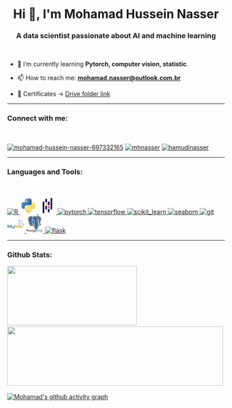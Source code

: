 <h1 align="center">Hi 👋, I'm Mohamad Hussein Nasser</h1>
<h3 align="center">A data scientist passionate about AI and machine learning</h3>
<br>

- 🌱 I’m currently learning **Pytorch, computer vision, statistic**.

- 📫 How to reach me: **mohamad.nasser@outlook.com.br**

- 📄 Certificates -> [Drive folder link](https://drive.google.com/drive/folders/1uNTOmTVaUydijTGhgq5kx6tGhkfJk_mB?usp=sharing)

------------
<h3 align="left">Connect with me:</h3>
<br>
<p align="left">
<a href="https://linkedin.com/in/mohamad-hussein-nasser-697332165" target="blank"><img align="center" src="https://raw.githubusercontent.com/rahuldkjain/github-profile-readme-generator/master/src/images/icons/Social/linked-in-alt.svg" alt="mohamad-hussein-nasser-697332165" height="30" width="40" /></a>
<a href="https://kaggle.com/mhnasser" target="blank"><img align="center" src="https://raw.githubusercontent.com/rahuldkjain/github-profile-readme-generator/master/src/images/icons/Social/kaggle.svg" alt="mhnasser" height="30" width="40" /></a>
<a href="https://instagram.com/hamudinasser" target="blank"><img align="center" src="https://raw.githubusercontent.com/rahuldkjain/github-profile-readme-generator/master/src/images/icons/Social/instagram.svg" alt="hamudinasser" height="30" width="40" /></a>
</p>

------------
<h3 align="left">Languages and Tools:</h3>
<br>
<p align="left"> <a href="https://www.r-project.org/" target="_blank" rel="noreferrer"> <img src="https://www.vectorlogo.zone/logos/r-project/r-project-icon.svg" alt="R" width="40" height="40"/> </a> <a href="https://www.python.org" target="_blank" rel="noreferrer"> <img src="https://raw.githubusercontent.com/devicons/devicon/master/icons/python/python-original.svg" alt="python" width="40" height="40"/> </a> <a href="https://pandas.pydata.org/" target="_blank" rel="noreferrer"> <img src="https://raw.githubusercontent.com/devicons/devicon/2ae2a900d2f041da66e950e4d48052658d850630/icons/pandas/pandas-original.svg" alt="pandas" width="40" height="40"/> </a> <a href="https://pytorch.org/" target="_blank" rel="noreferrer"> <img src="https://www.vectorlogo.zone/logos/pytorch/pytorch-icon.svg" alt="pytorch" width="40" height="40"/> </a> <a href="https://www.tensorflow.org" target="_blank" rel="noreferrer"> <img src="https://www.vectorlogo.zone/logos/tensorflow/tensorflow-icon.svg" alt="tensorflow" width="40" height="40"/> </a> <a href="https://scikit-learn.org/" target="_blank" rel="noreferrer"> <img src="https://upload.wikimedia.org/wikipedia/commons/0/05/Scikit_learn_logo_small.svg" alt="scikit_learn" width="40" height="40"/> </a> <a href="https://seaborn.pydata.org/" target="_blank" rel="noreferrer"> <img src="https://seaborn.pydata.org/_images/logo-mark-lightbg.svg" alt="seaborn" width="40" height="40"/> </a> <a href="https://git-scm.com/" target="_blank" rel="noreferrer"> <img src="https://www.vectorlogo.zone/logos/git-scm/git-scm-icon.svg" alt="git" width="40" height="40"/> </a> <a href="https://www.mysql.com/" target="_blank" rel="noreferrer"> <img src="https://raw.githubusercontent.com/devicons/devicon/master/icons/mysql/mysql-original-wordmark.svg" alt="mysql" width="40" height="40"/> </a> <a href="https://www.postgresql.org" target="_blank" rel="noreferrer"> <img src="https://raw.githubusercontent.com/devicons/devicon/master/icons/postgresql/postgresql-original-wordmark.svg" alt="postgresql" width="40" height="40"/> </a> <a href="https://flask.palletsprojects.com/" target="_blank" rel="noreferrer"> <img src="https://www.vectorlogo.zone/logos/pocoo_flask/pocoo_flask-icon.svg" alt="flask" width="40" height="40"/> </a>
</p>

------------
<h3 align="left">Github Stats:</h3>
<a href="https://www.mhnasser.com/"><img height="137px" width="300px" src="https://github-readme-stats.vercel.app/api/top-langs/?username=mhnasser&hide=html&hide_title=false&hide_border=true&layout=compact&langs_count=4&exclude_repo=comp426,Redventures-Movie-Quotes&theme=transparent" /><!-- wi*quL3fcV --><img height="137px" width="500px" src="https://github-readme-stats.vercel.app/api?username=mhnasser&hide_title=true&hide_border=true&show_icons=true&include_all_commits=true&count_private=true&line_height=21&theme=transparent" /></a>

[![Mohamad's github activity graph](https://github-readme-activity-graph.vercel.app/graph?username=mhnasser&hide_title=true&hide_border=true&bg_color=00000000&color=5168d6&line=81d4df&point=4184c3)](https://github.com/mhnasser/github-readme-activity-graph)
